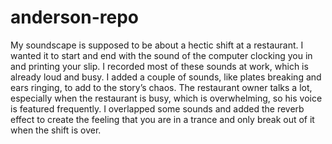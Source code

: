 # anderson-repo
My soundscape is supposed to be about a hectic shift at a restaurant. I wanted it to start and end with the sound of the computer clocking you in and printing your slip. I recorded most of these sounds at work, which is already loud and busy. I added a couple of sounds, like plates breaking and ears ringing, to add to the story’s chaos. The restaurant owner talks a lot, especially when the restaurant is busy, which is overwhelming, so his voice is featured frequently. I overlapped some sounds and added the reverb effect to create the feeling that you are in a trance and only break out of it when the shift is over. 
